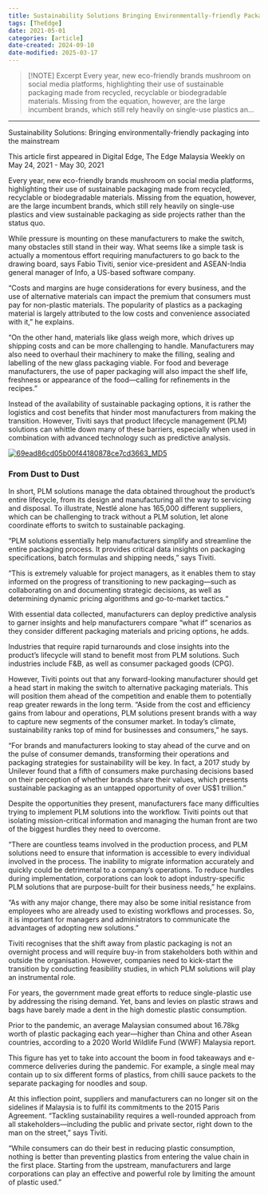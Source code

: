 ```yaml
---
title: Sustainability Solutions Bringing Environmentally-friendly Packaging into the Mainstream
tags: [TheEdge]
date: 2021-05-01
categories: [article]
date-created: 2024-09-10
date-modified: 2025-03-17
---
```


> [!NOTE] Excerpt
> Every year, new eco-friendly brands mushroom on social media platforms, highlighting their use of sustainable packaging made from recycled, recyclable or biodegradable materials. Missing from the equation, however, are the large incumbent brands, which still rely heavily on single-use plastics an…

---

Sustainability Solutions: Bringing environmentally-friendly packaging into the mainstream

This article first appeared in Digital Edge, The Edge Malaysia Weekly on May 24, 2021 - May 30, 2021

Every year, new eco-friendly brands mushroom on social media platforms, highlighting their use of sustainable packaging made from recycled, recyclable or biodegradable materials. Missing from the equation, however, are the large incumbent brands, which still rely heavily on single-use plastics and view sustainable packaging as side projects rather than the status quo.

While pressure is mounting on these manufacturers to make the switch, many obstacles still stand in their way. What seems like a simple task is actually a momentous effort requiring manufacturers to go back to the drawing board, says Fabio Tiviti, senior vice-president and ASEAN-India general manager of Info, a US-based software company.

“Costs and margins are huge considerations for every business, and the use of alternative materials can impact the premium that consumers must pay for non-plastic materials. The popularity of plastics as a packaging material is largely attributed to the low costs and convenience associated with it,” he explains.

“On the other hand, materials like glass weigh more, which drives up shipping costs and can be more challenging to handle. Manufacturers may also need to overhaul their machinery to make the filling, sealing and labelling of the new glass packaging viable. For food and beverage manufacturers, the use of paper packaging will also impact the shelf life, freshness or appearance of the food—calling for refinements in the recipes.”

Instead of the availability of sustainable packaging options, it is rather the logistics and cost benefits that hinder most manufacturers from making the transition. However, Tiviti says that product lifecycle management (PLM) solutions can whittle down many of these barriers, especially when used in combination with advanced technology such as predictive analysis.

[![69ead86cd05b00f44180878ce7cd3663_MD5](/media/69ead86cd05b00f44180878ce7cd3663_MD5.jpg)](https://assets.theedgemarkets.com/pictures/DE9-Charts-tem1371_theedgemarkets.jpg)

### From Dust to Dust

In short, PLM solutions manage the data obtained throughout the product’s entire lifecycle, from its design and manufacturing all the way to servicing and disposal. To illustrate, Nestlé alone has 165,000 different suppliers, which can be challenging to track without a PLM solution, let alone coordinate efforts to switch to sustainable packaging.

“PLM solutions essentially help manufacturers simplify and streamline the entire packaging process. It provides critical data insights on packaging specifications, batch formulas and shipping needs,” says Tiviti.

“This is extremely valuable for project managers, as it enables them to stay informed on the progress of transitioning to new packaging—such as collaborating on and documenting strategic decisions, as well as determining dynamic pricing algorithms and go-to-market tactics.“

With essential data collected, manufacturers can deploy predictive analysis to garner insights and help manufacturers compare “what if” scenarios as they consider different packaging materials and pricing options, he adds.

Industries that require rapid turnarounds and close insights into the product’s lifecycle will stand to benefit most from PLM solutions. Such industries include F&B, as well as consumer packaged goods (CPG).

However, Tiviti points out that any forward-looking manufacturer should get a head start in making the switch to alternative packaging materials. This will position them ahead of the competition and enable them to potentially reap greater rewards in the long term. “Aside from the cost and efficiency gains from labour and operations, PLM solutions present brands with a way to capture new segments of the consumer market. In today’s climate, sustainability ranks top of mind for businesses and consumers,” he says.

“For brands and manufacturers looking to stay ahead of the curve and on the pulse of consumer demands, transforming their operations and packaging strategies for sustainability will be key. In fact, a 2017 study by Unilever found that a fifth of consumers make purchasing decisions based on their perception of whether brands share their values, which presents sustainable packaging as an untapped opportunity of over US$1 trillion.”

Despite the opportunities they present, manufacturers face many difficulties trying to implement PLM solutions into the workflow. Tiviti points out that isolating mission-critical information and managing the human front are two of the biggest hurdles they need to overcome.

“There are countless teams involved in the production process, and PLM solutions need to ensure that information is accessible to every individual involved in the process. The inability to migrate information accurately and quickly could be detrimental to a company’s operations. To reduce hurdles during implementation, corporations can look to adopt industry-specific PLM solutions that are purpose-built for their business needs,” he explains.

“As with any major change, there may also be some initial resistance from employees who are already used to existing workflows and processes. So, it is important for managers and administrators to communicate the advantages of adopting new solutions.”

Tiviti recognises that the shift away from plastic packaging is not an overnight process and will require buy-in from stakeholders both within and outside the organisation. However, companies need to kick-start the transition by conducting feasibility studies, in which PLM solutions will play an instrumental role.

For years, the government made great efforts to reduce single-plastic use by addressing the rising demand. Yet, bans and levies on plastic straws and bags have barely made a dent in the high domestic plastic consumption.

Prior to the pandemic, an average Malaysian consumed about 16.78kg worth of plastic packaging each year—higher than China and other Asean countries, according to a 2020 World Wildlife Fund (WWF) Malaysia report.

This figure has yet to take into account the boom in food takeaways and e-commerce deliveries during the pandemic. For example, a single meal may contain up to six different forms of plastics, from chilli sauce packets to the separate packaging for noodles and soup.

At this inflection point, suppliers and manufacturers can no longer sit on the sidelines if Malaysia is to fulfil its commitments to the 2015 Paris Agreement. “Tackling sustainability requires a well-rounded approach from all stakeholders—including the public and private sector, right down to the man on the street,” says Tiviti.

“While consumers can do their best in reducing plastic consumption, nothing is better than preventing plastics from entering the value chain in the first place. Starting from the upstream, manufacturers and large corporations can play an effective and powerful role by limiting the amount of plastic used.”
